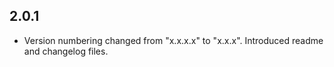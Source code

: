 ## 2.0.1

- Version numbering changed from "x.x.x.x" to "x.x.x". Introduced readme and changelog files.
